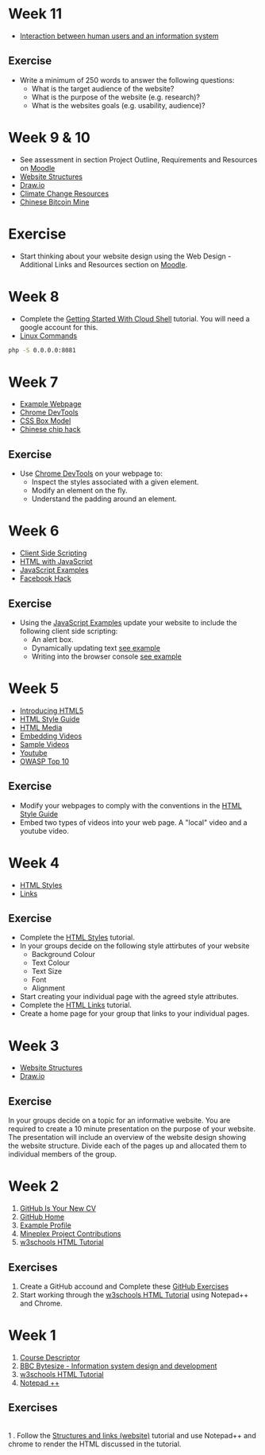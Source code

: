 # Week 11

* [Interaction between human users and an information system](https://www.bbc.com/bitesize/guides/z8xpsbk/revision/2)

## Exercise

* Write a minimum of 250 words to answer the following questions: 
	* What is the target audience of the website?
	* What is the purpose of the website (e.g. research)?
	* What is the websites goals (e.g. usability, audience)?

# Week 9 & 10

* See assessment in section Project Outline, Requirements and Resources on [Moodle](http://moodle.forthvalley.ac.uk/moodle/course/view.php?id=2500)
* [Website Structures](https://www.bbc.com/bitesize/guides/z96psbk/revision/1)
* [Draw.io](https://www.draw.io/)
* [Climate Change Resources](https://drive.google.com/drive/folders/1ZggodP3_9KQ3kvKU0YuDMOvxMcYxjYuA?usp=sharing)
* [Chinese Bitcoin Mine](https://www.youtube.com/watch?v=K8kua5B5K3I)

# Exercise 

* Start thinking about your website design using the Web Design - Additional Links and Resources section on [Moodle](http://moodle.forthvalley.ac.uk/moodle/course/view.php?id=2500).

# Week 8

* Complete the [Getting Started With Cloud Shell](https://cloud.google.com/shell/docs/starting-cloud-shell) tutorial. You will need a google account for this.
* [Linux Commands](https://maker.pro/linux/tutorial/basic-linux-commands-for-beginners)

```bash
php -S 0.0.0.0:8081
```

# Week 7

* [Example Webpage](https://gist.github.com/Haxoras/7990467)
* [Chrome DevTools](https://developers.google.com/web/tools/chrome-devtools/beginners/html)
* [CSS Box Model](https://www.w3schools.com/css/css_boxmodel.asp)
* [Chinese chip hack](https://www.bloomberg.com/news/features/2018-10-04/the-big-hack-how-china-used-a-tiny-chip-to-infiltrate-america-s-top-companies)

## Exercise 

* Use [Chrome DevTools](https://developers.google.com/web/tools/chrome-devtools/beginners/html) on your webpage to:
	* Inspect the styles associated with a given element.
	* Modify an element on the fly.
	* Understand the padding around an element.

# Week 6

* [Client Side Scripting](https://www.bbc.com/bitesize/guides/ztj2xnb/revision/1)
* [HTML with JavaScript](https://www.w3schools.com/html/html_scripts.asp)
* [JavaScript Examples](https://www.w3schools.com/js/js_examples.asp)
* [Facebook Hack](https://slate.com/technology/2018/10/facebook-hack-security-breach-50-million-accounts.html)

## Exercise

* Using the [JavaScript Examples](https://www.w3schools.com/js/js_examples.asp) update your website to include the following client side scripting:
	* An alert box.
	* Dynamically updating text [see example](https://www.w3schools.com/js/tryit.asp?filename=tryjs_intro_style)
	* Writing into the browser console [see example](https://www.w3schools.com/js/tryit.asp?filename=tryjs_output_dom)

# Week 5

* [Introducing HTML5](https://www.w3schools.com/Html/html5_intro.asp)
* [HTML Style Guide](https://www.w3schools.com/Html/html5_syntax.asp)
* [HTML Media](https://www.w3schools.com/Html/html_media.asp)
* [Embedding Videos](https://www.w3schools.com/Html/html5_video.asp)
* [Sample Videos](https://www.sample-videos.com/)
* [Youtube](https://www.w3schools.com/Html/html_youtube.asp)
* [OWASP Top 10](https://www.greycampus.com/blog/information-security/owasp-top-vulnerabilities-in-web-applications)

## Exercise

* Modify your webpages to comply with the conventions in the [HTML Style Guide](https://www.w3schools.com/Html/html5_syntax.asp)
* Embed two types of videos into your web page. A "local" video and a youtube video.


# Week 4

* [HTML Styles](https://www.w3schools.com/html/html_styles.asp)
* [Links](https://www.w3schools.com/html/html_links.asp)

## Exercise

* Complete the [HTML Styles](https://www.w3schools.com/html/html_styles.asp) tutorial.
* In your groups decide on the following style attirbutes of your website
	* Background Colour
	* Text Colour
	* Text Size
	* Font
	* Alignment
* Start creating your individual page with the agreed style attributes.
* Complete the [HTML Links](https://www.w3schools.com/html/html_links.asp) tutorial.
* Create a home page for your group that links to your individual pages.

<!--
-->

# Week 3

* [Website Structures](https://www.bbc.com/bitesize/guides/z96psbk/revision/1)
* [Draw.io](https://www.draw.io/)

## Exercise

In your groups decide on a topic for an informative website. You are required to create a 10 minute presentation on the purpose of your website. The presentation will include an overview of the website design showing the website structure. Divide each of the pages up and allocated them to individual members of the group.

# Week 2
 
1. [GitHub Is Your New CV](http://code.dblock.org/2011/07/14/github-is-your-new-resume.html)
1. [GitHub Home](https://github.com/)
1. [Example Profile](https://github.com/marijnh)
1. [Mineplex Project Contributions](https://drive.google.com/file/d/0B7l9n3yk5ob0b0JCWXU5ZjY4dUk/view?ts=58170cea)
1. [w3schools HTML Tutorial](https://www.w3schools.com/html/default.asp) 

## Exercises 

1. Create a GitHub accound and Complete these [GitHub Exercises](https://docs.google.com/document/d/1lYOmyY0liBNXntOP9yipcD7Cy-aqKqAU1gkrSmdd2e4/edit?usp=sharing)
1. Start working through the [w3schools HTML Tutorial](https://www.w3schools.com/html/default.asp) using Notepad++ and Chrome.

# Week 1

1. [Course Descriptor](https://www.sqa.org.uk/files/nq/CfE_Unit_H_ComputingScience_InformationSystemsDesignandDevelopment.pdf)
1. [BBC Bytesize - Information system design and development](https://www.bbc.com/bitesize/topics/zdw2n39)
1. [w3schools HTML Tutorial](https://www.w3schools.com/html/default.asp) 
1. [Notepad ++](https://notepad-plus-plus.org/)

## Exercises

<br>1 . Follow the [Structures and links (website)](https://www.bbc.com/bitesize/guides/z96psbk/revision/1) tutorial and use Notepad++ and chrome to render the HTML discussed in the tutorial. 
   
